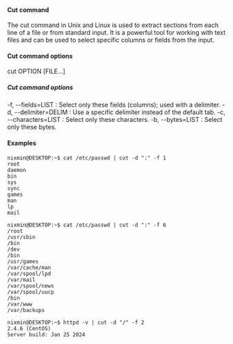 #### Cut command

The cut command in Unix and Linux is used to extract sections from each line of a file or from standard input. It is a powerful tool for working with text files and can be used to select specific columns or fields from the input.

#### Cut command options

cut OPTION [FILE...]

##### Cut command options

-f, --fields=LIST : Select only these fields (columns); used with a delimiter.
-d, --delimiter=DELIM : Use a specific delimiter instead of the default tab.
-c, --characters=LIST : Select only these characters.
-b, --bytes=LIST : Select only these bytes.

#### Examples 
```
nixmin@DESKTOP:~$ cat /etc/passwd | cut -d ":" -f 1
root
daemon
bin
sys
sync
games
man
lp
mail
```

```
nixmin@DESKTOP:~$ cat /etc/passwd | cut -d ":" -f 6
/root
/usr/sbin
/bin
/dev
/bin
/usr/games
/var/cache/man
/var/spool/lpd
/var/mail
/var/spool/news
/var/spool/uucp
/bin
/var/www
/var/backups
```

```
nixmin@DESKTOP:~$ httpd -v | cut -d "/" -f 2
2.4.6 (CentOS)
Server build: Jan 25 2024
```



